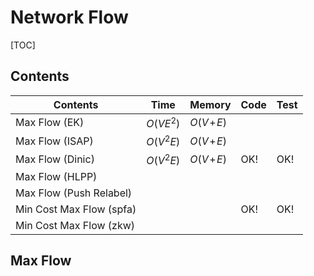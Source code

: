# Network Flow



[TOC]



## Contents

| Contents                 | Time      | Memory       | Code | Test |
| ------------------------ | --------- | ------------ | ---- | ---- |
| Max Flow (EK)            | $O(VE^2)$ | $O(V\!+\!E)$ |      |      |
| Max Flow (ISAP)          | $O(V^2E)$ | $O(V\!+\!E)$ |      |      |
| Max Flow (Dinic)         | $O(V^2E)$ | $O(V\!+\!E)$ | OK!  | OK!  |
| Max Flow (HLPP)          |           |              |      |      |
| Max Flow (Push Relabel)  |           |              |      |      |
| Min Cost Max Flow (spfa) |           |              | OK!  | OK!  |
| Min Cost Max Flow (zkw)  |           |              |      |      |



## Max Flow

